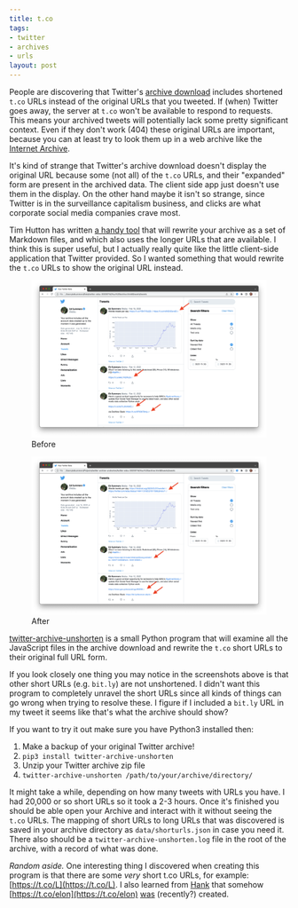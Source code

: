 ```yaml
---
title: t.co
tags:
- twitter
- archives
- urls
layout: post
---
```


People are discovering that Twitter's [archive download](https://help.twitter.com/en/managing-your-account/how-to-download-your-twitter-archive) includes shortened `t.co` URLs instead of the original URLs that you tweeted. If (when) Twitter goes away, the server at `t.co` won't be available to respond to requests. This means your archived tweets will potentially lack some pretty significant context. Even if they don't work (404) these original URLs are important, because you can at least try to look them up in a web archive like the [Internet Archive](https://web.archive.org).

It's kind of strange that Twitter's archive download doesn't display the original URL because some (not all) of the `t.co` URLs, and their "expanded" form are present in the archived data. The client side app just doesn't use them in the display. On the other hand maybe it isn't so strange, since Twitter is in the surveillance capitalism business, and clicks are what corporate social media companies crave most.

Tim Hutton has written [a handy tool](https://github.com/timhutton/twitter-archive-parser) that will rewrite your archive as a set of Markdown files, and which also uses the longer URLs that are available. I think this is super useful, but I actually really quite like the little client-side application that Twitter provided. So I wanted something that would rewrite the `t.co` URLs to show the original URL instead.

<figure>
  <a href="/images/twitter-archive-unshorten-before.png"><img class="img-fluid" src="/images/twitter-archive-unshorten-before.png"></a>
  <figcaption>Before</figcaption>
</figure>

<figure>
  <a href="/images/twitter-archive-unshorten-after.png"><img class="img-fluid" src="/images/twitter-archive-unshorten-after.png"></a>
  <figcaption>After</figcaption>
</figure>

[twitter-archive-unshorten](https://pypi.org/project/twitter-archive-unshorten/) is a small Python program that will examine all the JavaScript files in the archive download and rewrite the `t.co` short URLs to their original full URL form.

If you look closely one thing you may notice in the screenshots above is that other short URLs (e.g. `bit.ly`) are not unshortened. I didn't want this program to completely unravel the short URLs since all kinds of things can go wrong when trying to resolve these. I figure if I included a `bit.ly` URL in my tweet it seems like that's what the archive should show?

If you want to try it out make sure you have Python3 installed then:

1. Make a backup of your original Twitter archive!
2. `pip3 install twitter-archive-unshorten`
2. Unzip your Twitter archive zip file
3. `twitter-archive-unshorten /path/to/your/archive/directory/`

It might take a while, depending on how many tweets with URLs you have. I had 20,000 or so short URLs so it took a 2-3 hours. Once it's finished you should be able open your Archive and interact with it without seeing the `t.co` URLs. The mapping of short URLs to long URLs that was discovered is saved in your archive directory as `data/shorturls.json` in case you need it. There also should be a `twitter-archive-unshorten.log` file in the root of the archive, with a record of what was done.

*Random aside.* One interesting thing I discovered when creating this program is that there are some *very* short t.co URLs, for example: [https://t.co/L](https://t.co/L). I also learned from [Hank](https://mastodon.design/@hank/109371705686598413) that somehow [https://t.co/elon](https://t.co/elon) [was](https://twitter.com/Stammy/status/1592380550048026627) (recently?) created.
